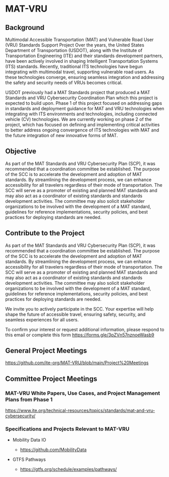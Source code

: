 # MAT-VRU
## **Background**

Multimodal Accessible Transportation (MAT) and Vulnerable Road User (VRU) Standards Support Project
Over the years, the United States Department of Transportation (USDOT), along with the Institute of Transportation Engineering (ITE) and their standards development partners, have been actively involved in shaping Intelligent Transportation Systems (ITS) standards. Recently, traditional ITS technologies have begun integrating with multimodal travel, supporting vulnerable road users. As these technologies converge, ensuring seamless integration and addressing the safety and security needs of VRUs becomes critical.  

USDOT previously had a MAT Standards project that produced a MAT Standards and VRU Cybersecurity Coordination Plan which this project is expected to build upon. Phase 1 of this project focused on addressing gaps in standards and deployment guidance for MAT and VRU technologies when integrating with ITS environments and technologies, including connected vehicle (CV) technologies. We are currently working on phase 2 of the project, which has focused on defining and implementing critical activities to better address ongoing convergence of ITS technologies with MAT and the future integration of new innovative forms of MAT.  

## **Objective**

As part of the MAT Standards and VRU Cybersecurity Plan (SCP), it was recommended that a coordination committee be established. The purpose of the SCC is to accelerate the development and adoption of MAT standards. By streamlining the development process, we can enhance accessibility for all travelers regardless of their mode of transportation. The SCC will serve as a promoter of existing and planned MAT standards and may also act as a coordinator of existing standards and standards development activities. The committee may also solicit stakeholder organizations to be involved with the development of a MAT standard, guidelines for reference implementations, security policies, and best practices for deploying standards are needed. 

## **Contribute to the Project**

As part of the MAT Standards and VRU Cybersecurity Plan (SCP), it was recommended that a coordination committee be established. The purpose of the SCC is to accelerate the development and adoption of MAT standards. By streamlining the development process, we can enhance accessibility for all travelers regardless of their mode of transportation. The SCC will serve as a promoter of existing and planned MAT standards and may also act as a coordinator of existing standards and standards development activities. The committee may also solicit stakeholder organizations to be involved with the development of a MAT standard, guidelines for reference implementations, security policies, and best practices for deploying standards are needed. 

We invite you to actively participate in the SCC. Your expertise will help shape the future of accessible travel, ensuring safety, security, and seamless experiences for all users.  

To confirm your interest or request additional information, please respond to this email or complete this form https://forms.gle/3pZVn57nznoeWasb9

## **General Project Meetings**
https://github.com/ite-org/MAT-VRU/blob/main/Project%20Meetings

## **Committee Project Meetings**

### **MAT-VRU White Papers, Use Cases, and Project Management Plans from Phase 1**
https://www.ite.org/technical-resources/topics/standards/mat-and-vru-cybersecurity/

### **Specifications and Projects Relevant to MAT-VRU**

- Mobility Data IO
  - https://github.com/MobilityData
  
- GTFS Pathways
  - https://gtfs.org/schedule/examples/pathways/


